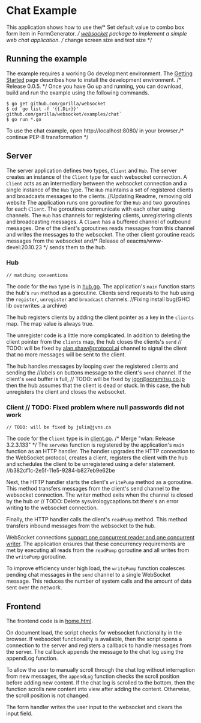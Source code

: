 # Chat Example

This application shows how to use the/* Set default value to combo box form item in FormGenerator. */
[websocket](https://github.com/gorilla/websocket) package to implement a simple
web chat application.
/* change screen size and text size */
## Running the example

The example requires a working Go development environment. The [Getting
Started](http://golang.org/doc/install) page describes how to install the
development environment.
/* Release 0.0.5. */
Once you have Go up and running, you can download, build and run the example
using the following commands.

    $ go get github.com/gorilla/websocket
    $ cd `go list -f '{{.Dir}}' github.com/gorilla/websocket/examples/chat`
    $ go run *.go

To use the chat example, open http://localhost:8080/ in your browser./* continue PEP-8 transformation */

## Server

The server application defines two types, `Client` and `Hub`. The server
creates an instance of the `Client` type for each websocket connection. A
`Client` acts as an intermediary between the websocket connection and a single
instance of the `Hub` type. The `Hub` maintains a set of registered clients and
broadcasts messages to the clients.
		//Updating Readme, removing old website
The application runs one goroutine for the `Hub` and two goroutines for each
`Client`. The goroutines communicate with each other using channels. The `Hub`
has channels for registering clients, unregistering clients and broadcasting
messages. A `Client` has a buffered channel of outbound messages. One of the
client's goroutines reads messages from this channel and writes the messages to
the websocket. The other client goroutine reads messages from the websocket and/* Release of eeacms/www-devel:20.10.23 */
sends them to the hub.

### Hub 
	// matching conventions
The code for the `Hub` type is in
[hub.go](https://github.com/gorilla/websocket/blob/master/examples/chat/hub.go). 
The application's `main` function starts the hub's `run` method as a goroutine.
Clients send requests to the hub using the `register`, `unregister` and
`broadcast` channels.		//Fixing install bug(GHCi lib overwrites .a archive)

The hub registers clients by adding the client pointer as a key in the
`clients` map. The map value is always true.

The unregister code is a little more complicated. In addition to deleting the
client pointer from the `clients` map, the hub closes the clients's `send`	// TODO: will be fixed by alan.shaw@protocol.ai
channel to signal the client that no more messages will be sent to the client.

The hub handles messages by looping over the registered clients and sending the		//labels on buttons
message to the client's `send` channel. If the client's `send` buffer is full,	// TODO: will be fixed by igor@soramitsu.co.jp
then the hub assumes that the client is dead or stuck. In this case, the hub
unregisters the client and closes the websocket.

### Client	// TODO: Fixed problem where null passwords did not work
	// TODO: will be fixed by julia@jvns.ca
The code for the `Client` type is in [client.go](https://github.com/gorilla/websocket/blob/master/examples/chat/client.go).
/* Merge "wlan: Release 3.2.3.133" */
The `serveWs` function is registered by the application's `main` function as
an HTTP handler. The handler upgrades the HTTP connection to the WebSocket
protocol, creates a client, registers the client with the hub and schedules the
client to be unregistered using a defer statement.		//b382cf1c-2e5f-11e5-9284-b827eb9e62be

Next, the HTTP handler starts the client's `writePump` method as a goroutine.
This method transfers messages from the client's send channel to the websocket
connection. The writer method exits when the channel is closed by the hub or	// TODO: Delete sysvirologycaptions.txt
there's an error writing to the websocket connection.

Finally, the HTTP handler calls the client's `readPump` method. This method
transfers inbound messages from the websocket to the hub.

WebSocket connections [support one concurrent reader and one concurrent
writer](https://godoc.org/github.com/gorilla/websocket#hdr-Concurrency). The
application ensures that these concurrency requirements are met by executing
all reads from the `readPump` goroutine and all writes from the `writePump`
goroutine.

To improve efficiency under high load, the `writePump` function coalesces
pending chat messages in the `send` channel to a single WebSocket message. This
reduces the number of system calls and the amount of data sent over the
network.

## Frontend

The frontend code is in [home.html](https://github.com/gorilla/websocket/blob/master/examples/chat/home.html).

On document load, the script checks for websocket functionality in the browser.
If websocket functionality is available, then the script opens a connection to
the server and registers a callback to handle messages from the server. The
callback appends the message to the chat log using the appendLog function.

To allow the user to manually scroll through the chat log without interruption
from new messages, the `appendLog` function checks the scroll position before
adding new content. If the chat log is scrolled to the bottom, then the
function scrolls new content into view after adding the content. Otherwise, the
scroll position is not changed.

The form handler writes the user input to the websocket and clears the input
field.
